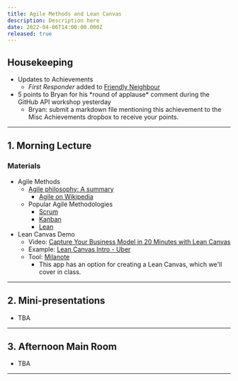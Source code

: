 ```yaml
---
title: Agile Methods and Lean Canvas
description: Description here
date: 2022-04-06T14:00:00.000Z
released: true
---
```


## Housekeeping
- Updates to Achievements
    - _First Responder_ added to [Friendly Neighbour](https://sait-wbdv.netlify.app/cpnt-265/assignments/achievements/#friendly-neighbour)
- 5 points to Bryan for his \*round of applause\* comment during the GitHub API workshop yesterday
    - Bryan: submit a markdown file mentioning this achievement to the Misc Achievements dropbox to receive your points.

---

## 1. Morning Lecture
### Materials
- Agile Methods
    - [Agile philosophy: A summary](https://development.robinwinslow.uk/2014/01/10/agile-philosophy/)
        - [Agile on Wikipedia](https://en.wikipedia.org/wiki/Agile_software_development)
    - Popular Agile Methodologies
        - [Scrum](https://www.scrum.org/)
        - [Kanban](https://en.wikipedia.org/wiki/Kanban)
        - [Lean](http://theleanstartup.com/principles) 
- Lean Canvas Demo
    - Video: [Capture Your Business Model in 20 Minutes with Lean Canvas](https://youtu.be/7o8uYdUaFR4)
    - Example: [Lean Canvas Intro - Uber](https://youtu.be/pvIN9STpzCQ)
    - Tool: [Milanote](https://milanote.com/)
        - This app has an option for creating a Lean Canvas, which we'll cover in class.

---

## 2. Mini-presentations
- TBA

---

## 3. Afternoon Main Room
- TBA

---
